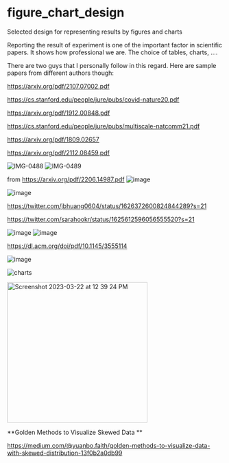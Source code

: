 # figure_chart_design
Selected design for representing results by figures and charts

Reporting the result of experiment is one of the important factor in scientific papers. It shows how professional we are. The choice of tables, charts, ....

There are two guys that I personally follow in this regard. Here are sample papers from different authors though:

https://arxiv.org/pdf/2107.07002.pdf

https://cs.stanford.edu/people/jure/pubs/covid-nature20.pdf

https://arxiv.org/pdf/1912.00848.pdf

https://cs.stanford.edu/people/jure/pubs/multiscale-natcomm21.pdf

https://arxiv.org/pdf/1809.02657

https://arxiv.org/pdf/2112.08459.pdf

![IMG-0488](https://user-images.githubusercontent.com/8619934/153675700-e5665027-3d39-4f22-94bf-cd179eac7f89.jpg)
![IMG-0489](https://user-images.githubusercontent.com/8619934/153675701-615e1528-62d6-460a-bcdd-c0fd1ae7f7c4.jpg)

from https://arxiv.org/pdf/2206.14987.pdf
![image](https://user-images.githubusercontent.com/8619934/177660708-1d123a46-c0ee-4264-96b8-42ebb60560d2.png)

![image](https://user-images.githubusercontent.com/8619934/219104594-7016fc45-0dba-4fb5-8404-3fb671f159f5.png)


https://twitter.com/jbhuang0604/status/1626372600824844289?s=21


https://twitter.com/sarahookr/status/1625612596056555520?s=21

![image](https://user-images.githubusercontent.com/8619934/219966404-b42f22b3-7e6f-409a-906b-922241fd4dfd.png)
![image](https://user-images.githubusercontent.com/8619934/219966418-bb0469d8-2785-4235-9b09-b8147c94f73c.png)


https://dl.acm.org/doi/pdf/10.1145/3555114

![image](https://github.com/fani-lab/Library/assets/8619934/61a6b826-99d9-46a6-a73f-ba6378ded965)

![charts](https://user-images.githubusercontent.com/8619934/234727748-482abe25-8eb2-41b7-b163-15b95759353e.JPG)

<img width="327" alt="Screenshot 2023-03-22 at 12 39 24 PM" src="https://github.com/fani-lab/Library/assets/8619934/2390c863-23ed-4113-a5d0-43f00f23c546">


**Golden Methods to Visualize Skewed Data
**

https://medium.com/@yuanbo.faith/golden-methods-to-visualize-data-with-skewed-distribution-13f0b2a0db99


